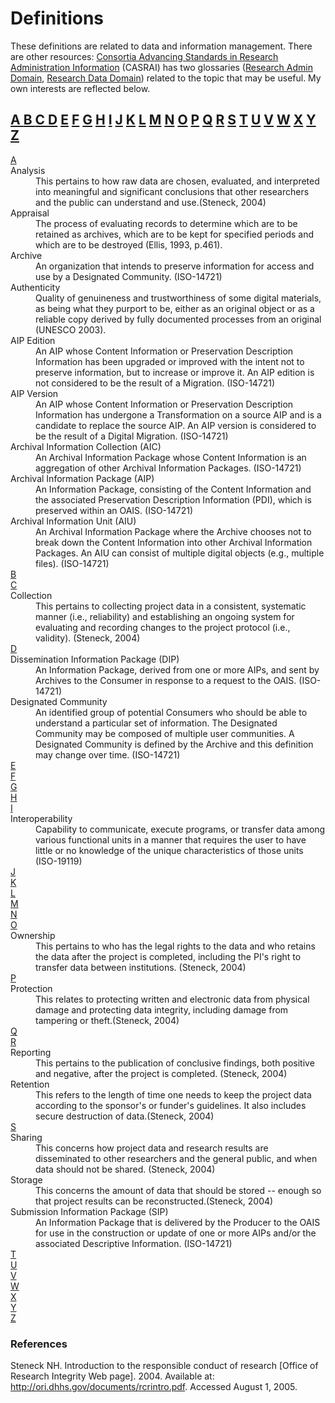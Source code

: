 Definitions
===========

These definitions are related to data and information management. There are other resources: 
[Consortia Advancing Standards in Research Administration Information](http://casrai.org/) (CASRAI) has two glossaries ([Research Admin Domain](http://dictionary.casrai.org/Category:Research_Admin_Domain), [Research Data Domain](http://dictionary.casrai.org/Category:Research_Data_Domain))  related to the topic that may be useful. My own interests are reflected below. 

<a name="contents"></a>
## [ A ](#A) [ B ](#B) [ C ](#C) [D](#D) [E](#E) [F](#F) [G](#G) [H](#H) [I](#I) [J](#J) [K](#K) [L](#L) [M](#M) [N](#N) [O](#O) [P](#P) [Q](#Q) [R](#R) [S](#S) [T](#T) [U](#U) [V](#V) [W](#W) [X](#X) [Y](#Y) [Z](#Z) 


<DL>
<DT><a name="A"></a><a href=#contents>A</a><DD> 
  <DT> Analysis <DD> This pertains to how raw data are chosen, evaluated, and interpreted into meaningful and significant conclusions that other researchers and the public can understand and use.(Steneck, 2004) 
  <DT>Appraisal <DD>The  process  of  evaluating  records  to   determine   which   are   to   be   retained   as   archives,  which  are  to  be  kept  for  specified  periods  and  which  are  to  be  destroyed  (Ellis,  1993, p.461). 
  <DT>Archive<DD> An organization that intends to preserve information for access and use by a Designated Community. (ISO-14721)
  <DT>Authenticity <DD>Quality   of   genuineness   and   trustworthiness  of  some  digital  materials,  as  being  what  they  purport  to  be,  either  as  an  original object or as a reliable copy derived by fully  documented  processes  from  an  original (UNESCO 2003). 
  <DT>AIP  Edition<DD>  An  AIP  whose  Content  Information  or Preservation  Description  Information  has been upgraded or improved with the intent not to preserve information, but to increase or improve it. An AIP edition is not considered to be the result of a Migration.  (ISO-14721)
  <DT>AIP Version<DD> An AIP whose Content Information or Preservation Description Information has  undergone  a  Transformation  on  a  source  AIP  and  is  a  candidate  to  replace  the  source  AIP. An AIP version is considered to be the result of a Digital Migration.   (ISO-14721)
  <DT>Archival Information Collection (AIC)<DD> An Archival Information Package whose Content Information is an aggregation of other Archival Information Packages.  (ISO-14721)
  <DT>Archival Information Package (AIP)<DD>   An Information Package, consisting of the Content Information   and   the   associated Preservation   Description   Information   (PDI),   which   is preserved within an OAIS. (ISO-14721)
  <DT>Archival  Information  Unit  (AIU)<DD> An  Archival  Information  Package  where  the  Archive  chooses  not  to  break  down  the  Content  Information  into  other  Archival  Information  Packages.  An AIU can consist of multiple digital objects (e.g., multiple files). (ISO-14721)
<DT><a name="B"></a><a href=#contents>B</a><DD>
 
<DT><a name="C"></a><a href=#contents>C</a><DD>
  <DT> Collection <DD> This pertains to collecting project data in a consistent, systematic manner (i.e., reliability) and establishing an ongoing system for evaluating and recording changes to the project protocol (i.e., validity). (Steneck, 2004)
  
<DT><a name="D"></a><a href=#contents>D</a><DD>

  <DT>Dissemination Information Package (DIP)<DD> An Information Package, derived from one or more AIPs, and sent by Archives to the Consumer in response to a request to the OAIS.  (ISO-14721)
  <DT>Designated Community <DD>An identified group of potential Consumers who should be able to understand a particular set of information. The Designated Community may be composed of multiple user communities. A Designated Community is defined by the Archive and this definition may change over time. (ISO-14721)

<DT><a name="E"></a><a href=#contents>E</a><DD>

<DT><a name="F"></a><a href=#contents>F</a><DD>

<DT><a name="G"></a><a href=#contents>G</a><DD>

<DT><a name="H"></a><a href=#contents>H</a><DD>

<DT><a name="I"></a><a href=#contents>I</a><DD>
  <DT>Interoperability <DD> Capability to communicate, execute programs, or transfer data among various functional units in a manner that requires the user to have little or no knowledge of the unique characteristics of those units (ISO-19119) 

<DT><a name="J"></a><a href=#contents>J</a><DD>

<DT><a name="K"></a><a href=#contents>K</a><DD>

<DT><a name="L"></a><a href=#contents>L</a><DD>

<DT><a name="M"></a><a href=#contents>M</a><DD>

<DT><a name="N"></a><a href=#contents>N</a><DD>

<DT><a name="O"></a><a href=#contents>O</a><DD>
  <DT> Ownership <DD> This pertains to who has the legal rights to the data and who retains the data after the project is completed, including the PI's right to transfer data between institutions. (Steneck, 2004)

<DT><a name="P"></a><a href=#contents>P</a><DD>
  <DT> Protection  <DD> This relates to protecting written and electronic data from physical damage and protecting data integrity, including damage from tampering or theft.(Steneck, 2004) 

<DT><a name="Q"></a><a href=#contents>Q</a><DD>

<DT><a name="R"></a><a href=#contents>R</a><DD>
  <DT> Reporting <DD> This pertains to the publication of conclusive findings, both positive and negative, after the project is completed.   (Steneck, 2004)
  <DT> Retention  <DD> This refers to the length of time one needs to keep the project data according to the sponsor's or funder's guidelines. It also includes secure destruction of data.(Steneck, 2004) 

<DT><a name="S"></a><a href=#contents>S</a><DD>
  <DT> Sharing <DD> This concerns how project data and research results are disseminated to other researchers and the general public, and when data should not be shared. (Steneck, 2004)
  <DT> Storage <DD> This concerns the amount of data that should be stored -- enough so that project results can be reconstructed.(Steneck, 2004) 
  <DT>Submission Information Package (SIP)<DD> An Information Package that is delivered by the Producer  to  the  OAIS  for  use  in  the  construction  or  update  of  one  or  more  AIPs  and/or  the  associated Descriptive Information. (ISO-14721)

<DT><a name="T"></a><a href=#contents>T</a><DD>

<DT><a name="U"></a><a href=#contents>U</a><DD>

<DT><a name="V"></a><a href=#contents>V</a><DD>

<DT><a name="W"></a><a href=#contents>W</a><DD>

<DT><a name="X"></a><a href=#contents>X</a><DD>

<DT><a name="Y"></a><a href=#contents>Y</a><DD>

<DT><a name="Z"></a><a href=#contents>Z</a><DD>

</DL>

### References

Steneck NH. Introduction to the responsible conduct of research [Office of Research Integrity Web page]. 2004. 
Available at: http://ori.dhhs.gov/documents/rcrintro.pdf. Accessed August 1, 2005. 


<!--  From Ross harvey appraisal and selection
Essential       elements:
       ‘The       elements,       
       characteristics and attrib
       utes of a given digital 
       object  that  must  be  preserved  in  order  to  re-
       present its essential meaning or purpose. Also 
       called 
       significant     properties
            by     some     
            researchers’ (UNESCO 2003). 
            Metadata
            :     ‘structured     information     that     
            describes,   explains,   locates,   or   otherwise   
            makes  it  easier  to  retrieve
            ,  use,  or  manage  an  
            information resource’ (NISO, 2004, p.1). 
            Preservation  metadata:
              ‘Metadata  intended  
              to support preservation management of digital 
              materials,   by   documenting   their   identity,   
              technical   characteristic
              s,   means   of   access,      
              responsibility,   history,   
              context,   history   and   
              preservation objectiv
              es’ (UNESCO 2003). 
              Records
              :      in   the   recordkeeping   context,   
              records are evidence of transactions. 
              Risk  management:
                ‘Process  of  identifying  
                and assessing risks presented by threats, and if 
                appropriate,  taking  steps  to  bring  the  level  of  
                risk  down  to  an  accep
                table  level’  (UNESCO  
                2003). 
                Selection
                : the process of deciding what items or 
                resources will be added to
                 a library’s collection. 
-->


<!-- vi: se nowrap tw=0 : 
-->

